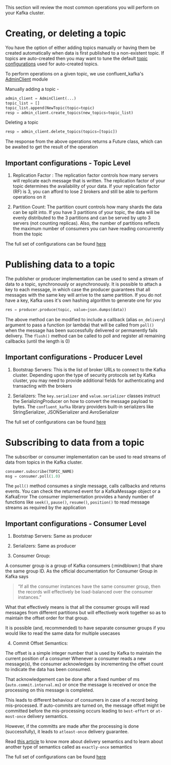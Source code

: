 This section will review the most common operations you will perform on your Kafka cluster.

# Creating, or deleting a topic 

You have the option of either adding topics manually or having them be created automatically when data is first published to a non-existent topic. If topics are auto-created then you may want to tune the default [topic configurations](http://kafka.apache.org/documentation.html#topicconfigs) used for auto-created topics.

To perform operations on a given topic, we use confluent_kafka's [AdminClient](https://docs.confluent.io/platform/current/clients/confluent-kafka-python/html/index.html#module-confluent_kafka.admin) module

Manually adding a topic -

```python
admin_client = AdminClient(...)
topic_list = []
topic_list.append(NewTopic(topic=topic)
resp = admin_client.create_topics(new_topics=topic_list)
```

Deleting a topic

```python
resp = admin_client.delete_topics(topics=[topic])
```

The response from the above operations returns a Future class, which can be awaited to get the result of the operation

## Important configurations - Topic Level

1. Replication Factor : The replication factor controls how many servers will replicate each message that is written. The replication factor of your topic determines the availability of your data.
If your replication factor (RF) is 3, you can afford to lose 2 brokers and still be able to perform operations on it

2. Partition Count: The partition count controls how many shards the data can be split into. If you have 3 partitions of your topic, the data will be evenly distributed to the 3 partitions and can be served by upto 3 servers (not counting replicas).
Also, the number of partitions reflects the maximum number of consumers you can have reading concurrently from the topic

The full set of configurations can be found [here](http://kafka.apache.org/documentation.html#topicconfigs)


# Publishing data to a topic

The publisher or producer implementation can be used to send a stream of data to a topic, synchronously or asynchronously.
It is possible to attach a key to each message, in which case the producer guarantees that all messages with the same key will arrive to the same partition. If you do not have a key, Kafka uses it's own hashing algorithm to generate one for you

```python
res = producer.produce(topic, value=json.dumps(data))
```

The above method can be modified to include a callback (alias `on_delivery`) argument to pass a function (or lambda) that will be called from `poll()` when the message has been successfully delivered or permanently fails delivery.
The `flush()` method can be called to poll and register all remaining callbacks (until the length is 0)


## Important configurations - Producer Level

1. Bootstrap Servers: This is the list of broker URLs to connect to the Kafka cluster. Depending upon the type of security protocols set by Kafka cluster, you may need to provide additional fields for authenticating and transacting with the brokers

2. Serializers: The `key.serializer` and `value.serializer` classes instruct the SerializingProducer on how to convert the message payload to bytes.
The `confluent_kafka` library providers built-in serializers like StringSerializer, JSONSerializer and AvroSerializer

The full set of configurations can be found [here](https://github.com/edenhill/librdkafka/blob/master/CONFIGURATION.md#configuration-properties)


# Subscribing to data from a topic

The subscriber or consumer implementation can be used to read streams of data from topics in the Kafka cluster.

```python
consumer.subscribe(TOPIC_NAME)
msg = consumer.poll(1.0)
```

The `poll()` method consumes a single message, calls callbacks and returns events.
You can check the returned event for a KafkaMessage object or a KafkaError
The consumer implementation provides a handy number of functions like `seek()`, `pause()`, `resume()`, `position()` to read message streams as required by the application

## Important configurations - Consumer Level

1. Bootstrap Servers: Same as producer

2. Serializers: Same as producer

3. Consumer Group: 

A consumer group is a group of Kafka consumers (:mindblown:) that share the same group ID.
As the official documentation for Consumer Group in Kafka says 
> “If all the consumer instances have the same consumer group, then the records will effectively be load-balanced over the consumer instances.”
>
What that effectively means is that all the consumer groups will read messages from different partitions but will effectively work together so as to maintain the offset order for that group.

It is possible (and, recommended) to have separate consumer groups if you would like to read the same data for multiple usecases

4. Commit Offset Semantics:

The offset is a simple integer number that is used by Kafka to maintain the current position of a consumer 
Whenever a consumer reads a new message(s), the consumer acknowledges by incrementing the offset count to indicate the data has been consumed.

That acknowledgement can be done after a fixed number of ms (`auto.commit.interval.ms`) or once the message is received or once the processing on this message is completed.

This leads to different behaviour of consumers in case of a record being mis-processed.
If auto-commits are turned on, the message offset might be committed before the mis-processing occurs leading to `best-effort` or `at-most-once` delivery semantics.

However, if the committs are made after the processing is done (successfully), it leads to `atleast-once` delivery guarantee.

Read [this article](https://www.thebookofjoel.com/python-kafka-consumers) to know more about delivery semantics and to learn about another type of semantics called as `exactly-once` semantics

The full set of configurations can be found [here](https://github.com/edenhill/librdkafka/blob/master/CONFIGURATION.md#configuration-properties)
